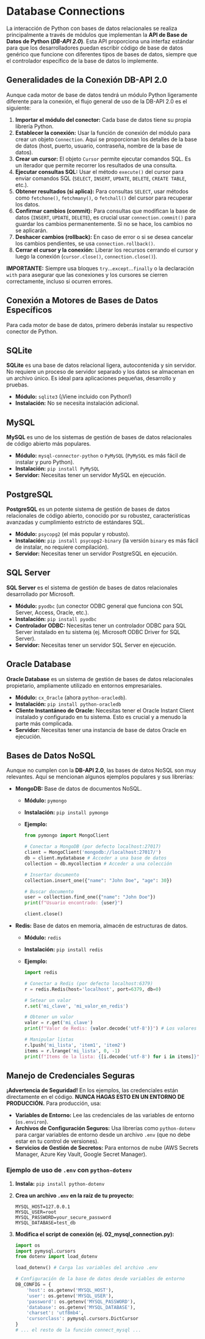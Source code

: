 # Database Connections

La interacción de Python con bases de datos relacionales se realiza principalmente a través de módulos que implementan la **API de Base de Datos de Python (_DB-API 2.0_)**. Esta API proporciona una interfaz estándar para que los desarrolladores puedan escribir código de base de datos genérico que funcione con diferentes tipos de bases de datos, siempre que el controlador específico de la base de datos lo implemente.

## Generalidades de la Conexión DB-API 2.0

Aunque cada motor de base de datos tendrá un módulo Python ligeramente diferente para la conexión, el flujo general de uso de la DB-API 2.0 es el siguiente:

1. **Importar el módulo del conector:** Cada base de datos tiene su propia librería Python.
2. **Establecer la conexión:** Usar la función de conexión del módulo para crear un objeto `Connection`. Aquí se proporcionan los detalles de la base de datos (host, puerto, usuario, contraseña, nombre de la base de datos).
3. **Crear un cursor:** El objeto `Cursor` permite ejecutar comandos SQL. Es un iterador que permite recorrer los resultados de una consulta.
4. **Ejecutar consultas SQL:** Usar el método `execute()` del cursor para enviar comandos SQL (`SELECT`, `INSERT`, `UPDATE`, `DELETE`, `CREATE TABLE`, etc.).
5. **Obtener resultados (si aplica):** Para consultas `SELECT`, usar métodos como `fetchone()`, `fetchmany()`, o `fetchall()` del cursor para recuperar los datos.
6. **Confirmar cambios (commit):** Para consultas que modifican la base de datos (`INSERT`, `UPDATE`, `DELETE`), es crucial usar `connection.commit()` para guardar los cambios permanentemente. Si no se hace, los cambios no se aplicarán.
7. **Deshacer cambios (rollback):** En caso de error o si se desea cancelar los cambios pendientes, se usa `connection.rollback()`.
8. **Cerrar el cursor y la conexión:** Liberar los recursos cerrando el cursor y luego la conexión (`cursor.close()`, `connection.close()`).

**IMPORTANTE:** Siempre usa bloques `try`...`except`...`finally` o la declaración `with` para asegurar que las conexiones y los cursores se cierren correctamente, incluso si ocurren errores.

## Conexión a Motores de Bases de Datos Específicos

Para cada motor de base de datos, primero deberás instalar su respectivo conector de Python.

## SQLite

**SQLite** es una base de datos relacional ligera, autocontenida y sin servidor. No requiere un proceso de servidor separado y los datos se almacenan en un archivo único. Es ideal para aplicaciones pequeñas, desarrollo y pruebas.

- **Módulo:** `sqlite3` (¡Viene incluido con Python!)
- **Instalación:** No se necesita instalación adicional.

## MySQL

**MySQL** es uno de los sistemas de gestión de bases de datos relacionales de código abierto más populares.

- **Módulo:** `mysql-connector-python` o `PyMySQL` (`PyMySQL` es más fácil de instalar y puro Python).
- **Instalación:** `pip install PyMySQL`
- **Servidor:** Necesitas tener un servidor MySQL en ejecución.

## PostgreSQL

**PostgreSQL** es un potente sistema de gestión de bases de datos relacionales de código abierto, conocido por su robustez, características avanzadas y cumplimiento estricto de estándares SQL.

- **Módulo:** `psycopg2` (el más popular y robusto).
- **Instalación:** `pip install psycopg2-binary` (la versión `binary` es más fácil de instalar, no requiere compilación).
- **Servidor:** Necesitas tener un servidor PostgreSQL en ejecución.

## SQL Server

**SQL Server** es el sistema de gestión de bases de datos relacionales desarrollado por Microsoft.

- **Módulo:** `pyodbc` (un conector ODBC general que funciona con SQL Server, Access, Oracle, etc.).
- **Instalación:** `pip install pyodbc`
- **Controlador ODBC:** Necesitas tener un controlador ODBC para SQL Server instalado en tu sistema (ej. Microsoft ODBC Driver for SQL Server).
- **Servidor:** Necesitas tener un servidor SQL Server en ejecución.

## Oracle Database

**Oracle Database** es un sistema de gestión de bases de datos relacionales propietario, ampliamente utilizado en entornos empresariales.

- **Módulo:** `cx_Oracle` (ahora `python-oracledb`).
- **Instalación:** `pip install python-oracledb`
- **Cliente Instantáneo de Oracle:** Necesitas tener el Oracle Instant Client instalado y configurado en tu sistema. Esto es crucial y a menudo la parte más complicada.
- **Servidor:** Necesitas tener una instancia de base de datos Oracle en ejecución.

## Bases de Datos NoSQL

Aunque no cumplen con la **DB-API 2.0**, las bases de datos NoSQL son muy relevantes. Aquí se mencionan algunos ejemplos populares y sus librerías:

- **MongoDB:** Base de datos de documentos NoSQL.

  - **Módulo:** `pymongo`
  - **Instalación:** `pip install pymongo`
  - **Ejemplo:**

    ```python
    from pymongo import MongoClient

    # Conectar a MongoDB (por defecto localhost:27017)
    client = MongoClient('mongodb://localhost:27017/')
    db = client.mydatabase # Acceder a una base de datos
    collection = db.mycollection # Acceder a una colección

    # Insertar documento
    collection.insert_one({"name": "John Doe", "age": 30})

    # Buscar documento
    user = collection.find_one({"name": "John Doe"})
    print(f"Usuario encontrado: {user}")

    client.close()
    ```

- **Redis:** Base de datos en memoria, almacén de estructuras de datos.

  - **Módulo:** `redis`
  - **Instalación:** `pip install redis`
  - **Ejemplo:**

    ```python
    import redis

    # Conectar a Redis (por defecto localhost:6379)
    r = redis.Redis(host='localhost', port=6379, db=0)

    # Setear un valor
    r.set('mi_clave', 'mi_valor_en_redis')

    # Obtener un valor
    valor = r.get('mi_clave')
    print(f"Valor de Redis: {valor.decode('utf-8')}") # Los valores son bytes

    # Manipular listas
    r.lpush('mi_lista', 'item1', 'item2')
    items = r.lrange('mi_lista', 0, -1)
    print(f"Items de la lista: {[i.decode('utf-8') for i in items]}")
    ```

## Manejo de Credenciales Seguras

**¡Advertencia de Seguridad!** En los ejemplos, las credenciales están directamente en el código. **NUNCA HAGAS ESTO EN UN ENTORNO DE PRODUCCIÓN.** Para producción, usa:

- **Variables de Entorno:** Lee las credenciales de las variables de entorno (`os.environ`).
- **Archivos de Configuración Seguros:** Usa librerías como `python-dotenv` para cargar variables de entorno desde un archivo `.env` (que no debe estar en tu control de versiones).
- **Servicios de Gestión de Secretos:** Para entornos de nube (AWS Secrets Manager, Azure Key Vault, Google Secret Manager).

### Ejemplo de uso de `.env` con `python-dotenv`

1. **Instala:** `pip install python-dotenv`
2. **Crea un archivo `.env` en la raíz de tu proyecto:**

   ```env
   MYSQL_HOST=127.0.0.1
   MYSQL_USER=root
   MYSQL_PASSWORD=your_secure_password
   MYSQL_DATABASE=test_db
   ```

3. **Modifica el script de conexión (ej. 02_mysql_connection.py):**

   ```python
   import os
   import pymysql.cursors
   from dotenv import load_dotenv

   load_dotenv() # Carga las variables del archivo .env

   # Configuración de la base de datos desde variables de entorno
   DB_CONFIG = {
       'host': os.getenv('MYSQL_HOST'),
       'user': os.getenv('MYSQL_USER'),
       'password': os.getenv('MYSQL_PASSWORD'),
       'database': os.getenv('MYSQL_DATABASE'),
       'charset': 'utf8mb4',
       'cursorclass': pymysql.cursors.DictCursor
   }
   # ... el resto de la función connect_mysql ...
   ```
